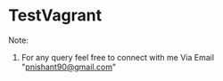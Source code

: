 # TestVagrant




Note: 

1. For any query feel free to connect with me Via Email "pnishant90@gmail.com"
